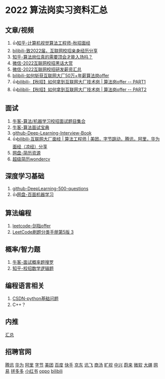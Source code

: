 # 2022 算法岗实习资料汇总

## 文章/视频

1. 👍[知乎-计算机视觉算法工程师-秋招面经](https://zhuanlan.zhihu.com/p/399813916)
1. [bilibili-致2022届，互联网校招亲身经历分享](https://www.bilibili.com/video/BV15P4y1n7Gy)
1. [知乎-算法岗位真的需要顶会才能入场吗？](https://www.zhihu.com/question/456114288/answer/1908052989)
1. [微信-2022互联网校招黑话大赏](https://mp.weixin.qq.com/s/5XjtTHspEHQDurCgQdlMsQ)
1. [微信-2022互联网校招研发薪资汇总](https://mp.weixin.qq.com/s/30QTzshys2S4qCz13uEfYQ)
1. [bilibili-如何斩获互联网大厂50万+年薪算法岗offer](https://www.bilibili.com/video/BV1pS4y1C7vb)
1. 👍[bilibili-【秋招】如何拿到互联网大厂技术岗 | 算法岗offer -- PART1](https://www.bilibili.com/video/BV1XQ4y1P7HW)
1. 👍[bilibili-【秋招】如何拿到互联网大厂技术岗 | 算法岗offer -- PART2](https://www.bilibili.com/video/BV1XQ4y1P7HW)

## 面试

1. [牛客-算法/机器学习校招面试题目集合](https://www.nowcoder.com/ta/review-ml?query=&asc=true&order=&tagQuery=&page=1)
1. [牛客-算法面试宝典](https://www.nowcoder.com/tutorial/95/17d29b1ea4bc438f8d61e90db54e6cc0)
1. [github-Deep-Learning-Interview-Book](https://github.com/amusi/Deep-Learning-Interview-Book)
1. 👍[bilibili-互联网大厂面经 | 算法工程师 | 美团，字节跳动，腾讯，阿里，华为面经（凉经）分享](https://www.bilibili.com/video/BV1zm4y1d7BW)
1. [网盘-简历资源](https://pan.baidu.com/s/1m9lvEWRA5trgCziYQOSJRQ?pwd=CHKK)
1. [超级简历wondercv](https://www.wondercv.com/)

## 深度学习基础

1. [github-DeepLearning-500-questions](https://github.com/scutan90/DeepLearning-500-questions)
1. 👍[网盘-百面机器学习](https://pan.baidu.com/s/1gQl_ax90KxNwFUE9a5qjHA?pwd=CHKK )

## 算法编程

1. [leetcode-剑指offer](https://leetcode-cn.com/problem-list/xb9nqhhg/)
1. [LeetCode刷题分类手册第5版 3](https://github.com/DeclK/algorithm-nju-sme/blob/master/assets/LeetCode%E5%88%B7%E9%A2%98%E5%88%86%E7%B1%BB%E6%89%8B%E5%86%8C%E7%AC%AC5%E7%89%88%203.pdf)

## 概率/智力题

1. [牛客-面试概率题搜罗](https://www.nowcoder.com/discuss/400248?type=2)
1. [知乎-校招数学逻辑题](https://zhuanlan.zhihu.com/p/81368406)

## 编程语言相关

1. [CSDN-python基础问题](https://blog.csdn.net/weixin_30662011/article/details/98505273)
1. C++？

## 内推

[汇总](https://github.com/DeclK/algorithm-nju-sme/blob/master/assets/%E5%86%85%E6%8E%A8.md)

## 招聘官网

[腾讯](https://join.qq.com/post.html)	[华为](https://career.huawei.com/reccampportal/portal5/index.html)	[阿里](https://talent.alibaba.com/)	[字节](https://jobs.bytedance.com/)	[美团](https://campus.meituan.com/)	[百度](https://talent.baidu.com/external/baidu/index.html)	[快手](https://zhaopin.kuaishou.cn/recruit/e/#/official/index/)	[京东](https://zhaopin.jd.com/home)	[讯飞](https://campus.iflytek.com/)	[商汤](https://www.sensetime.com/cn/join-us)	[旷视](https://megvii.com/join_us)	[中兴](https://job.zte.com.cn/cn/)	[蔚来](https://campus.nio.com/#/)	[微软](https://www.msra.cn/zh-cn/jobs)	[大疆](https://we.dji.com/zh-CN/)	[网易](https://hr.163.com/)	[拼多多](https://www.pinduoduo.com/)	[小红书](https://job.xiaohongshu.com/)	[oppo](https://career.oppo.com/#/index)	[bilibili](https://www.bilibili.com/blackboard/campus/activity-campus2019.html)

